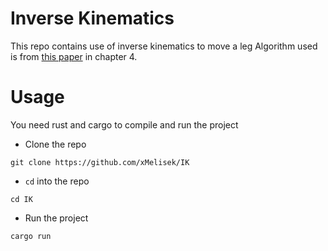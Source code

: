 # Inverse Kinematics
This repo contains use of inverse kinematics to move a leg
Algorithm used is from [this paper](http://www.andreasaristidou.com/publications/papers/IK_survey.pdf) in chapter 4.

# Usage
You need rust and cargo to compile and run the project

- Clone the repo

`git clone https://github.com/xMelisek/IK`

- `cd` into the repo

`cd IK`

- Run the project

`cargo run`